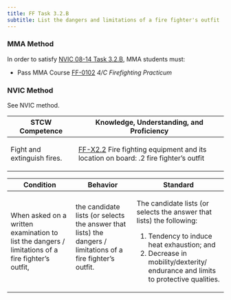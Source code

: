 ```yaml
---
title: FF Task 3.2.B 
subtitle: List the dangers and limitations of a fire fighter's outfit
---
```



### MMA Method

In order to satisfy  [NVIC 08-14  Task  3.2.B](/stcw23/assets/images/nvic-08-14.pdf), MMA students must:

* Pass MMA Course  [FF-0102](FF-0102) *4/C Firefighting Practicum*


### NVIC Method

<a onclick="togglevisibility('nvic_methods')" >See NVIC method.</a>

<div id='nvic_methods' class='hide'>

<table>
<thead>
<tr>
<th class='forty'> STCW Competence </th>
<th class='sixty'> Knowledge, Understanding, and Proficiency </th>
</tr>
</thead>




<tbody>
<tr><td markdown='1'>

Fight and extinguish fires.

</td><td markdown='1'>

[FF-X2.2](../../tables/612.html#FF-X2.2) Fire fighting equipment and its location on board:
.2  fire fighter’s outfit

</td></tr>


</tbody>
</table>


<table>
<thead>
<tr><th class='twenty'>  Condition </th><th class='twenty'> Behavior </th><th  class='sixty'>Standard </th></tr>
</thead>
<tbody >



<tr><td markdown='1'>

When asked on a written examination to list the dangers / limitations of a fire fighter’s outfit,

</td><td markdown='1'>

the candidate lists (or selects the answer that lists) the dangers / limitations of a fire fighter’s outfit.

<br>

<div class="tooltip">
<span class="tooltiptext">
</span>
</div>


</td><td markdown='1'>

The candidate lists (or selects the answer that lists) the following:
 
1.  Tendency to induce heat exhaustion; and 
2.  Decrease in mobility/dexterity/ endurance and limits to protective qualities.

</td></tr>
</tbody>
</table>
</div>
